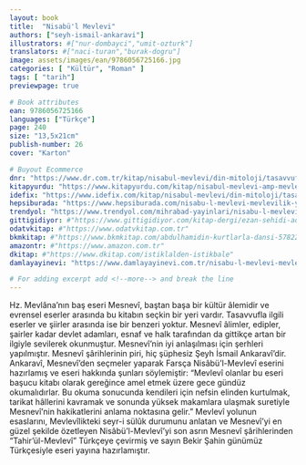 ```yaml
---
layout: book
title:  "Nisabü'l Mevlevi"
authors: ["seyh-ismail-ankaravi"]
illustrators: #["nur-dombayci","umit-ozturk"]
translators: #["naci-turan","burak-dogru"]
image: assets/images/ean/9786056725166.jpg
categories: [ "Kültür", "Roman" ]
tags: [ "tarih"]
previewpage: true

# Book attributes
ean: 9786056725166
languages: ["Türkçe"]
page: 240
size: "13,5x21cm"
publish-number: 26
cover: "Karton"

# Buyout Ecommerce
dnr: "https://www.dr.com.tr/kitap/nisabul-mevlevi/din-mitoloji/tasavvuf/urunno=0001699958001"
kitapyurdu: "https://www.kitapyurdu.com/kitap/nisabul-mevlevi-amp-mevlevilik-yolunun-esaslari/423906.html&filter_name=Nisab%C3%BC%27l+Mevlevi"
idefix: "https://www.idefix.com/kitap/nisabul-mevlevi/din-mitoloji/tasavvuf/urunno=0001699958001"
hepsiburada: "https://www.hepsiburada.com/nisabu-l-mevlevi-mevlevilik-yolunun-esaslari-p-HBV0000060UZF"
trendyol: "https://www.trendyol.com/mihrabad-yayinlari/nisabu-l-mevlevi-p-3433272?boutiqueId=61&merchantId=169246"
gittigidiyor: #"https://www.gittigidiyor.com/kitap-dergi/ezan-sehidi-adnan-menderes_pdp_732728793"
odatvkitap: #"https://www.odatvkitap.com.tr"
bkmkitap: #"https://www.bkmkitap.com/abdulhamidin-kurtlarla-dansi-578226"
amazontr: #"https://www.amazon.com.tr"
dkitap: #"https://www.dkitap.com/istiklalden-istikbale"
damlayayinevi: "https://www.damlayayinevi.com.tr/nisabu-l-mevlevi-mevlevilik-yolunun-esaslari"

# For adding excerpt add <!--more--> and break the line
---
```

Hz. Mevlâna’nın baş eseri Mesnevî, baştan başa bir kültür âlemidir ve evrensel eserler arasında bu kitabın seçkin bir yeri vardır. Tasavvufla ilgili eserler ve şiirler arasında ise bir benzeri yoktur.
Mesnevî âlimler, edipler, şairler kadar devlet adamları, esnaf ve halk tarafından da gittikçe artan bir ilgiyle sevilerek okunmuştur. Mesnevî’nin iyi anlaşılması için şerhleri yapılmıştır. Mesnevî şârihlerinin piri, hiç şüphesiz Şeyh İsmail Ankaravî’dir. Ankaravî, Mesnevî’den seçmeler yaparak Farsça Nisâbü’l-Mevlevî eserini hazırlamış ve eseri hakkında şunları söylemiştir:
“Mevlevî olanlar bu eseri başucu kitabı olarak gereğince amel etmek üzere gece gündüz okumalıdırlar. Bu okuma sonucunda kendileri için nefsin elinden kurtulmak, tarikat hâllerini kavramak ve sonunda yüksek makamlara ulaşmak suretiyle Mesnevî’nin hakikatlerini anlama noktasına gelir.”
Mevlevî yolunun esaslarını, Mevlevîlikteki seyr-i sülûk durumunu anlatan ve Mesnevî’yi en güzel şekilde özetleyen Nisâbü’l-Mevlevî’yi son asrın Mesnevî şârihlerinden “Tahir’ül-Mevlevî” Türkçeye çevirmiş ve sayın Bekir Şahin günümüz Türkçesiyle eseri yayına hazırlamıştır.
<!--more--> 